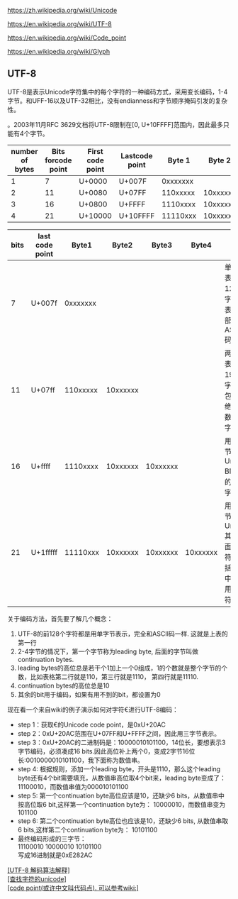 

https://zh.wikipedia.org/wiki/Unicode

https://en.wikipedia.org/wiki/UTF-8

https://en.wikipedia.org/wiki/Code_point

https://en.wikipedia.org/wiki/Glyph

## UTF-8

UTF-8是表示Unicode字符集中的每个字符的一种编码方式，采用变长编码，1-4字节。和UFF-16以及UTF-32相比，没有endianness和字节顺序掩码引发的复杂性。

。2003年11月RFC 3629文档将UTF-8限制在[0, U+10FFFF]范围内，因此最多只能有4个字节。


|number <br>of bytes |	Bits forcode<br>point |First code point|	Lastcode point |Byte 1 |Byte 2|	Byte 3|Byte 4|
|--|--|--|--|--|--|--|--|
|1 	|7 	 |U+0000 |	U+007F 	|0xxxxxxx |			|             |         |
|2 	|11  |U+0080 |	U+07FF 	|110xxxxx |	10xxxxxx| 		| |
|3 	|16  |U+0800 |	U+FFFF 	|1110xxxx |	10xxxxxx| 	10xxxxxx |	|
|4 	|21  |U+10000|	U+10FFFF|11110xxx |	10xxxxxx| 	10xxxxxx |	10xxxxxx|




|bits|last code point|Byte1|Byte2|Byte3|Byte4|说明|
|--|--|--|--|--|--|--|
|7 |U+007f  |0xxxxxxx||||单字节表示128个字符，表示全部的ASCII码。|
|11|U+07ff  |110xxxxx|10xxxxxx|||两字节表示1920个字符，包含了绝大多数拉丁字母。|
|16|U+ffff  |1110xxxx|10xxxxxx|10xxxxxx||用三字节表示Unicode BMP中的余下字符。|
|21|U+1fffff|11110xxx|10xxxxxx|10xxxxxx|10xxxxxx|用四字节表示Unicode其他平面的字符，包括CJK中不常用的字符。|



关于编码方法，首先要了解几个概念：
1. UTF-8的前128个字符都是用单字节表示，完全和ASCII码一样. 这就是上表的第一行
2. 2-4字节的情况下，第一个字节称为leading byte, 后面的字节叫做continuation bytes.
3. leading bytes的高位总是若干个1加上一个0组成，1的个数就是整个字节的个数，比如表格第二行就是110，第三行就是1110， 第四行就是11110.
4. continuation bytes的高位总是10
5. 其余的bit用于编码，如果有用不到的bit，都设置为0

现在看一个来自wiki的例子演示如何对字符€进行UTF-8编码：  
- step 1：获取€的Unicode code point，是0xU+20AC
- step 2：0xU+20AC范围在U+07FF和U+FFFF之间，因此用三字节表示。
- step 3：0xU+20AC的二进制码是：10000010101100，14位长，要想表示3字节编码，必须凑成16 bits.因此高位补上两个0，变成2字节16位长:0010000010101100，我下面称为数值串。
- step 4: 根据规则，添加一个leading byte，开头是1110，那么这个leading byte还有4个bit需要填充，从数值串高位取4个bit来，leading byte变成了：
11100010，而数值串值为000010101100
- step 5: 第一个continuation byte高位应该是10，还缺少6 bits，从数值串中按高位取6 bit,这样第一个continuation byte为：
10000010，而数值串变为101100
- step 6: 第二个continuation byte高位也应该是10，还缺少6 bits, 从数值串取6 bits,这样第二个continuation byte为：
10101100
- 最终编码形成的三字节：   
   11100010 10000010 10101100  
   写成16进制就是0xE282AC

[[UTF-8 解码算法解释]](https://blog.csdn.net/csfreebird/article/details/9080595)   
[[查找字符的unicode]](https://r12a.github.io/app-conversion/ )  
[[code point(或许中文叫代码点). 可以参考wiki:]](http://en.wikipedia.org/wiki/Code_point)